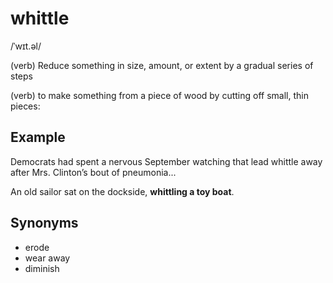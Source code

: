 # whittle

/ˈwɪt.əl/

(verb) Reduce something in size, amount, or extent by a gradual series of steps

(verb) to make something from a piece of wood by cutting off small, thin pieces:

## Example

Democrats had spent a nervous September watching that lead whittle away after Mrs. Clinton’s bout of pneumonia...

An old sailor sat on the dockside, **whittling a toy boat**.

## Synonyms

+ erode
+ wear away
+ diminish
